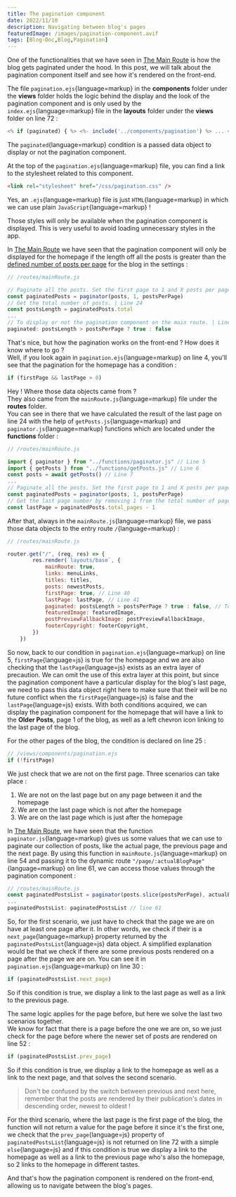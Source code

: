 ```yaml
---
title: The pagination component
date: 2022/11/10
description: Navigating between blog's pages
featuredImage: /images/pagination-component.avif
tags: [Blog-Doc,Blog,Pagination]
---
```

One of the functionalities that we have seen in [The Main Route](/posts/the-main-route) is how the blog gets paginated under the hood. In this post, we will talk about the pagination component itself and see how it's rendered on the front-end.

The file `pagination.ejs`{language=markup} in the **components** folder under the **views** folder holds the logic behind the display and the look of the pagination component and is only used by the `index.ejs`{language=markup} file in the **layouts** folder under the **views** folder on line 72 :

```js
<% if (paginated) { %> <%- include('../components/pagination') %> ... <% } %>
```

The `paginated`{language=markup} condition is a passed data object to display or not the pagination component.

At the top of the `pagination.ejs`{language=markup} file, you can find a link to the stylesheet related to this component.

```html
<link rel="stylesheet" href="/css/pagination.css" />
```

Yes, an `.ejs`{language=markup} file is just `HTML`{language=markup} in which we can use plain `JavaScript`{language=markup} !

Those styles will only be available when the pagination component is displayed. This is very useful to avoid loading unnecessary styles in the app.

In [The Main Route](/posts/the-main-route) we have seen that the pagination component will only be displayed for the homepage if the length off all the posts is greater than the [defined number of posts per page](http://localhost:3000/admin-config-site/#posts-per-page) for the blog in the settings :

```js
// /routes/mainRoute.js

// Paginate all the posts. Set the first page to 1 and X posts per page. | Line 21
const paginatedPosts = paginator(posts, 1, postsPerPage)
// Get the total number of posts. | Line 24
const postsLength = paginatedPosts.total
...
// To display or not the pagination component on the main route. | Line 42
paginated: postsLength > postsPerPage ? true : false
```

That's nice, but how the pagination works on the front-end ? How does it know where to go ?  
Well, if you look again in `pagination.ejs`{language=markup} on line 4, you'll see that the pagination for the homepage has a condition :

```js
if (firstPage && lastPage > 0)
```

Hey ! Where those data objects came from ?  
They also came from the `mainRoute.js`{language=markup} file under the **routes** folder.  
You can see in there that we have calculated the result of the last page on line 24 with the help of `getPosts.js`{language=markup} and `paginator.js`{language=markup} functions which are located under the **functions** folder :

```js
// /routes/mainRoute.js

import { paginator } from "../functions/paginator.js" // Line 5
import { getPosts } from "../functions/getPosts.js" // Line 6
const posts = await getPosts() // Line 7
...
// Paginate all the posts. Set the first page to 1 and X posts per page. | Line 21
const paginatedPosts = paginator(posts, 1, postsPerPage)
// Get the last page number by removing 1 from the total number of pages. | Line 23
const lastPage = paginatedPosts.total_pages - 1
```

After that, always in the `mainRoute.js`{language=markup} file, we pass those data objects to the entry route `/`{language=markup} :

```js
// /routes/mainRoute.js

router.get("/", (req, res) => {
		res.render(`layouts/base`, {
			mainRoute: true,
			links: menuLinks,
			titles: titles,
			posts: newestPosts,
			firstPage: true, // Line 40
			lastPage: lastPage, // Line 41
			paginated: postsLength > postsPerPage ? true : false, // To display or not the pagination component on the main route.
			featuredImage: featuredImage,
			postPreviewFallbackImage: postPreviewFallbackImage,
			footerCopyright: footerCopyright,
		})
	})
```

So now, back to our condition in `pagination.ejs`{language=markup} on line 5, `firstPage`{language=js} is true for the homepage and we are also checking that the `lastPage`{language=js} exists as an extra layer of precaution. We can omit the use of this extra layer at this point, but since the pagination component have a particular display for the blog's last page, we need to pass this data object right here to make sure that their will be no future conflict when the `firstPage`{language=js} is false and the `lastPage`{language=js} exists. With both conditions acquired, we can display the pagination component for the homepage that will have a link to the **Older Posts**, page 1 of the blog, as well as a left chevron icon linking to the last page of the blog.

For the other pages of the blog, the condition is declared on line 25 :

```js
// /views/components/pagination.ejs
if (!firstPage)
```

We just check that we are not on the first page. Three scenarios can take place :

1. We are not on the last page but on any page between it and the homepage
2. We are on the last page which is not after the homepage
3. We are on the last page which is just after the homepage

In [The Main Route](/posts/the-main-route), we have seen that the function `paginator.js`{language=markup} gives us some values that we can use to paginate our collection of posts, like the actual page, the previous page and the next page. By using this function in `mainRoute.js`{language=markup} on line 54 and passing it to the dynamic route `"/page/:actualBlogPage"`{language=markup} on line 61, we can access those values through the pagination component :

```js
// /routes/mainRoute.js
const paginatedPostsList = paginator(posts.slice(postsPerPage), actualBlogPage, postsPerPage) // line 54
...
paginatedPostsList: paginatedPostsList // line 61
```

So, for the first scenario, we just have to check that the page we are on have at least one page after it. In other words, we check if their is a `next_page`{language=markup} property returned by the `paginatedPostsList`{language=js} data object. A simplified explanation would be that we check if there are some previous posts rendered on a page after the page we are on. You can see it in `pagination.ejs`{language=markup} on line 30 :

```js
if (paginatedPostsList.next_page)
```

So if this condition is true, we display a link to the last page as well as a link to the previous page.

The same logic applies for the page before, but here we solve the last two scenarios together.  
We know for fact that there is a page before the one we are on, so we just check for the page before where the newer set of posts are rendered on line 52 :

```js
if (paginatedPostsList.prev_page)
```

So if this condition is true, we display a link to the homepage as well as a link to the next page, and that solves the second scenario.

> Don't be confused by the switch between previous and next here, remember that the posts are rendered by their publication's dates in descending order, newest to oldest !

For the third scenario, where the last page is the first page of the blog, the function will not return a value for the page before it since it's the first one, we check that the `prev_page`{language=js} property of `paginatedPostsList`{language=js} is not returned on line 72 with a simple `else`{language=js} and if this condition is true we display a link to the homepage as well as a link to the previous page who's also the homepage, so 2 links to the homepage in different tastes.

And that's how the pagination component is rendered on the front-end, allowing us to navigate between the blog's pages.
